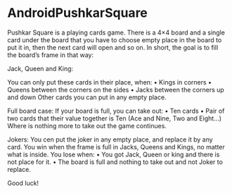 # AndroidPushkarSquare
Pushkar Square is a playing cards game. There is a 4×4 board and a single card under the board that you have to choose empty place in the board to put it in, then the next card will open and so on. In short, the goal is to fill the board’s frame in that way:

Jack, Queen and King:

You can only put these cards in their place, when:
•	Kings in corners
•	Queens between the corners on the sides
•	Jacks between the corners up and down
Other cards you can put in any empty place.

Full board case:
If your board is full, you can take out:
•	Ten cards
•	Pair of two cards that their value together is Ten
(Ace and Nine, Two and Eight…)
Where is nothing more to take out the game continues.

Jokers:
You cen put the joker in any empty place, and replace it by any card.
You win when the frame is full in Jacks, Queens and Kings, no matter what is inside.
You lose when:
•	You got Jack, Queen or king and there is not place for it.
•	The board is full and nothing to take out and not Joker to replace.

Good luck!

